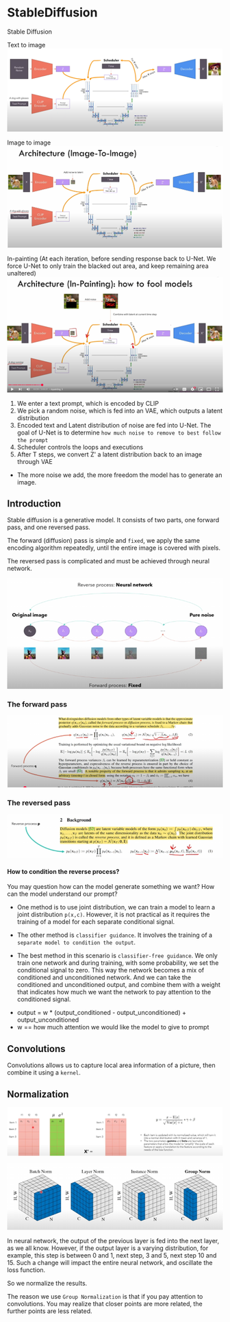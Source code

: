 # StableDiffusion
Stable Diffusion

Text to image
![stable_diffusion.png](img/stable_diffusion.png)

Image to image
![image_to_image_stable_diffusion.png](img/image_to_image_stable_diffusion.png)

In-painting
(At each iteration, before sending response back to U-Net. We force U-Net to only train the blacked out area, and keep remaining area unaltered)
![inpainting_stable_diffusion.png](img/inpainting_stable_diffusion.png)

1. We enter a text prompt, which is encoded by CLIP
2. We pick a random noise, which is fed into an VAE, which outputs a latent distribution
3. Encoded text and Latent distribution of noise are fed into U-Net. The goal of U-Net is to determine `how much noise to remove to best follow the prompt`
4. Scheduler controls the loops and executions
5. After T steps, we convert Z' a latent distribution back to an image through VAE

* The more noise we add, the more freedom the model has to generate an image.

## Introduction
Stable diffusion is a generative model. It consists of two parts, one forward pass, and one reversed pass. 

The forward (diffusion) pass is simple and `fixed`, we apply the same encoding algorithm repeatedly, until the entire image is covered with pixels.

The reversed pass is complicated and must be achieved through neural network.

![flow.png](img/flow.png)

### The forward pass

![forward.png](img/forward.png)

### The reversed pass

![reverse.png](img/reverse.png)

#### How to condition the reverse process?
You may question how can the model generate something we want? How can the model understand our prompt?

- One method is to use joint distribution, we can train a model to learn a joint distribution `p(x,c)`. However, it is not practical as it requires the training of a model for each separate conditional signal.

- The other method is `classifier guidance`. It involves the training of a `separate model to condition the output`.

- The best method in this scenario is `classifier-free guidance`. We only train one network and during training, with some probability, we set the conditional signal to zero. This way the network becomes a mix of conditioned and unconditioned network. And we can take the conditioned and unconditioned output, and combine them with a weight that indicates how much we want the network to pay attention to the conditioned signal.

* output = w * (output_conditioned - output_unconditioned) + output_unconditioned
* w == how much attention we would like the model to give to prompt

## Convolutions
Convolutions allows us to capture local area information of a picture, then combine it using a `kernel`. 

## Normalization

![normalize.png](img/normalize.png)

![normalization.png](img/normalization.png)

In neural network, the output of the previous layer is fed into the next layer, as we all know. However, if the output layer is a varying distribution, for example, this step is between 0 and 1, next step, 3 and 5, next step 10 and 15. Such a change will impact the entire neural network, and oscillate the loss function.

So we normalize the results. 

The reason we use `Group Normalization` is that if you pay attention to convolutions. You may realize that closer points are more related, the further points are less related. 

